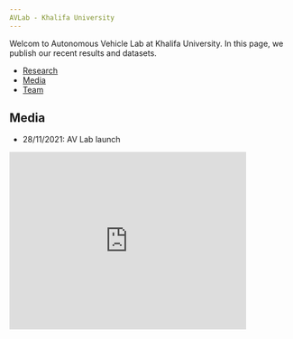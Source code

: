 ```yaml
---
AVLab - Khalifa University 
---
```


Welcom to Autonomous Vehicle Lab at Khalifa University. In this page, we publish our recent results and datasets.

<nav>
  <ul>
    <li> <a href="/research"> Research </a> </li>
    <li> <a href="/media"> Media </a> </li>   
    <li> <a href="/team"> Team </a> </li>
  </ul>  
</nav>




## Media
- 28/11/2021: AV Lab launch
<iframe width="420" height="315" src="https://youtube.com/embed/k4qmW9vgAio" frameborder="0"> </iframe>
